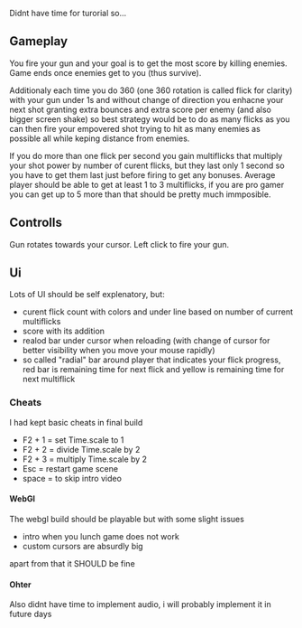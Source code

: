 Didnt have time for turorial so...

<h2>Gameplay</h2>
You fire your gun and your goal is to get the most score by killing enemies. Game ends once enemies get to you (thus survive).

Additionaly each time you do 360 (one 360 rotation is called flick for clarity) with your gun under 1s and without change of direction you enhacne your next shot
granting extra bounces and extra score per enemy (and also bigger screen shake) so best strategy would be to do as many flicks as you can then fire your empovered shot trying to hit as many enemies as possible all while keping distance from enemies. 

If you do more than one flick per second you gain multiflicks that multiply your shot power by number of curent flicks, but they last only 1 second so you have to get them last just before firing to get any bonuses. Average player should be able to get at least 1 to 3 multiflicks, if you are pro gamer you can get up to 5 more than that should be pretty much immposible.

<h2>Controlls</h2>
Gun rotates towards your cursor. Left click to fire your gun.

<h2>Ui</h2>
Lots of UI should be self explenatory, but:
<ul>
  <li>curent flick count with colors and under line based on number of current multiflicks</li>
  <li>score with its addition</li>
  <li>realod bar under cursor when reloading (with change of cursor for better visibility when you move your mouse rapidly)</li>
  <li>so called "radial" bar around player that indicates your flick progress, red bar is remaining time for next flick and yellow is remaining time for next multiflick</li>
</ul>


<h3>Cheats</h3>
I had kept basic cheats in final build
<ul>
  <li>F2 + 1 = set Time.scale to 1</li>
  <li>F2 + 2 = divide Time.scale by 2</li>
  <li>F2 + 3 = multiply Time.scale by 2</li>
  <li>Esc = restart game scene</li>
  <li>space = to skip intro video</li>
</ul>


<h4>WebGl</h4>
The webgl build should be playable but with some slight issues
<ul>
  <li>intro when you lunch game does not work</li>
  <li>custom cursors are absurdly big</li>
</ul>
apart from that it SHOULD be fine

<h4>Ohter</h4>
Also didnt have time to implement audio, i will probably implement it in future days
